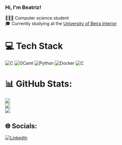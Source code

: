 

### Hi, I'm Beatriz!

👩🏻‍💻 Computer science student <br/>
🎓 Currently studying at the [University of Beira Interior](https://www.ubi.pt/) <br/>


# 💻 Tech Stack
![C](https://img.shields.io/badge/c-%2300599C.svg?style=plastic&logo=c&logoColor=white) ![OCaml](https://img.shields.io/badge/OCaml-%23E98407.svg?style=plastic&logo=ocaml&logoColor=white) ![Python](https://img.shields.io/badge/python-3670A0?style=plastic&logo=python&logoColor=ffdd54) ![Docker](https://img.shields.io/badge/docker-%230db7ed.svg?style=plastic&logo=docker&logoColor=white) ![C](https://img.shields.io/badge/c-%2300599C.svg?style=plastic&logo=c&logoColor=white)
# 📊 GitHub Stats:
![](https://github-readme-stats.vercel.app/api?username=beatrizlaranjinha&theme=dark&hide_border=false&include_all_commits=true&count_private=true)<br/>
![](https://github-readme-streak-stats.herokuapp.com/?user=beatrizlaranjinha&theme=dark&hide_border=false)<br/>
![](https://github-readme-stats.vercel.app/api/top-langs/?username=beatrizlaranjinha&theme=dark&hide_border=false&include_all_commits=true&count_private=true&layout=compact)



## 🌐 Socials:
[![LinkedIn]([https://img.shields.io/badge/Email-D14836?logo=gmail&logoColor=white)](mailto:beatriz.m.laranjinha@ubi.pt](https://www.linkedin.com/in/beatrizlaranjinha090306/)) 
